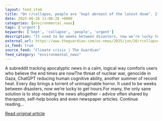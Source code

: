 ```yaml
---
layout: feed_item
title: "On r/collapse, people are ‘kept abreast of the latest doom’. Its moderators say it’s not for everyone"
date: 2025-06-26 11:00:28 +0000
categories: [environmental_news]
tags: ['urgent']
keywords: ['kept', 'collapse', 'people', 'urgent']
description: "It used to be weeks between disasters, now we’re lucky to get hours"
external_url: https://www.theguardian.com/us-news/2025/jun/26/rcollapse-reddit-apocalypse-news
is_feed: true
source_feed: "Climate crisis | The Guardian"
feed_category: "environmental_news"
---
```


A subreddit tracking apocalyptic news in a calm, logical way comforts users who believe the end times are nowThe threat of nuclear war, genocide in Gaza, ChatGPT reducing human cognitive ability, another summer of record heat. Every day brings a torrent of unimaginable horror. It used to be weeks between disasters, now we’re lucky to get hours.For many, the only sane solution is to stop reading the news altogether – advice often shared by therapists, self-help books and even newspaper articles. Continue reading...

[Read original article](https://www.theguardian.com/us-news/2025/jun/26/rcollapse-reddit-apocalypse-news)
